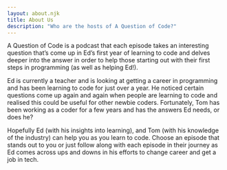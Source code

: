 ```yaml
---
layout: about.njk
title: About Us
description: "Who are the hosts of A Question of Code?"
---
```


A Question of Code is a podcast that each episode takes an interesting question that’s come up in Ed’s first year of learning to code and delves deeper into the answer in order to help those starting out with their first steps in programming (as well as helping Ed!).

Ed is currently a teacher and is looking at getting a career in programming and has been learning to code for just over a year. He noticed certain questions come up again and again when people are learning to code and realised this could be useful for other newbie coders. Fortunately, Tom has been working as a coder for a few years and has the answers Ed needs, or does he?

Hopefully Ed (with his insights into learning), and Tom (with his knowledge of the industry) can help you as you learn to code. Choose an episode that stands out to you or just follow along with each episode in their journey as Ed comes across ups and downs in his efforts to change career and get a job in tech.